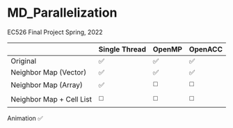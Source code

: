 # MD_Parallelization
EC526 Final Project Spring, 2022



|            |Single Thread | OpenMP | OpenACC |
|------------|--------------|--------|---|
|Original    |✅|✅|✅|
|Neighbor Map (Vector)|✅|✅|✅|
|Neighbor Map (Array)|✅|◻️|◻️|
|Neighbor Map + Cell List |◻️|◻️|◻️|

Animation ✅
